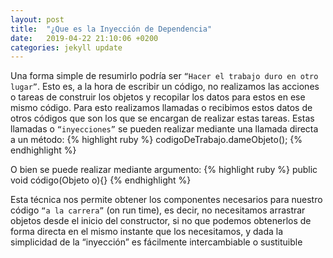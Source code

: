 ```yaml
---
layout: post
title:  "¿Que es la Inyección de Dependencia"
date:   2019-04-22 21:10:06 +0200
categories: jekyll update
---
```

Una forma simple de resumirlo podría ser `“Hacer el trabajo duro en otro lugar”`.
Esto es, a la hora de escribir un código, no realizamos las acciones o tareas de construir los objetos y recopilar los datos para estos en ese mismo código. Para esto realizamos llamadas o recibimos estos datos de otros códigos que son los que se encargan de realizar estas tareas.
Estas llamadas o `“inyecciones”` se pueden realizar mediante una llamada directa a un método:
{% highlight ruby %}
codigoDeTrabajo.dameObjeto();
{% endhighlight %}

O bien se puede realizar mediante argumento:
{% highlight ruby %}
public void código(Objeto o){}
{% endhighlight %}

Esta técnica nos permite obtener los componentes necesarios para nuestro código `“a la carrera”` (on run time), es decir, no necesitamos arrastrar objetos desde el inicio del constructor, si no que podemos obtenerlos de forma directa en el mismo instante que los necesitamos, y dada la simplicidad de la “inyección” es fácilmente intercambiable o sustituible

